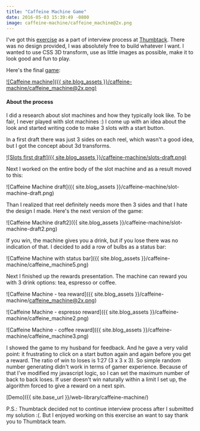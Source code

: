 ```yaml
---
title: "Caffeine Machine Game"
date: 2016-05-03 15:39:49 -0800
image: caffeine-machine/caffeine_machine@2x.png
---
```

I've got this [exercise](https://www.thumbtack.com/challenges/slot-machine "Web game - Caffeine Machine") as a part of interview process at  [Thumbtack](https://www.thumbtack.com/). There was no design provided, I was absolutely free to build whatever I want. I wanted to use CSS 3D transform, use as little images as possible, make it to look good and fun to play.

Here's the final [game](/web-library/caffeine-machine/):

[![Caffeine machine]({{ site.blog_assets }}/caffeine-machine/caffeine_machine@2x.png)](/web-library/caffeine-machine/ "Web game - Caffeine Machine")

#### About the process

I did a research about slot machines and how they typically look like. To be fair, I never played with slot machines :)
I come up with an idea about the look and started writing code to make 3 slots with a start button.

In a first draft there was just 3 sides on each reel, which wasn't a good idea, but I got the concept about 3d transforms.

[![Slots first draft]({{ site.blog_assets }}/caffeine-machine/slots-draft.png)](/web-library/caffeine-machine/slots-draft/ "Slots first draft")

Next I worked on the entire body of the slot machine and as a result moved to this:

![Caffeine Machine draft]({{ site.blog_assets }}/caffeine-machine/slot-machine-draft.png)

Than I realized that reel definitely needs more then 3 sides and that I hate the design I made.
Here's the next version of the game:

![Caffeine Machine draft2]({{ site.blog_assets }}/caffeine-machine/slot-machine-draft2.png)

If you win, the machine gives you a drink, but if you lose there was no indication of that. I decided to add a row of bulbs as a status bar:

![Caffeine Machine with status bar]({{ site.blog_assets }}/caffeine-machine/caffeine_machine5.png)

Next I finished up the rewards presentation. The machine can reward you with 3 drink options: tea, espresso or coffee.

![Caffeine Machine - tea reward]({{ site.blog_assets }}/caffeine-machine/caffeine_machine@2x.png)

![Caffeine Machine - espresso reward]({{ site.blog_assets }}/caffeine-machine/caffeine_machine2.png)

![Caffeine Machine - coffee reward]({{ site.blog_assets }}/caffeine-machine/caffeine_machine3.png)

I showed the game to my husband for feedback. And he gave a very valid point: it frustrating to click on a start button again and again before you get a reward.
The ratio of win to loses is 1:27 (3 x 3 x 3). So simple random number generating didn't work in terms of gamer experience. Because of that I've modified my javascript logic, so I can set the maximum number of back to back loses. If user doesn't win naturally within a limit I set up, the algorithm forced to give a reward on a next spin.

[Demo]({{ site.base_url }}/web-library/caffeine-machine/)

P.S.: Thumbtack decided not to continue interview process after I submitted my solution :(. But I enjoyed working on this exercise an want to say thank you to Thumbtack team.